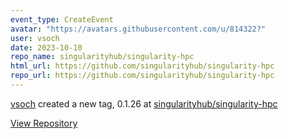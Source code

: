 ```yaml
---
event_type: CreateEvent
avatar: "https://avatars.githubusercontent.com/u/814322?"
user: vsoch
date: 2023-10-10
repo_name: singularityhub/singularity-hpc
html_url: https://github.com/singularityhub/singularity-hpc
repo_url: https://github.com/singularityhub/singularity-hpc
---
```


<a href='https://github.com/vsoch' target='_blank'>vsoch</a> created a new tag, 0.1.26 at <a href='https://github.com/singularityhub/singularity-hpc' target='_blank'>singularityhub/singularity-hpc</a>

<a href='https://github.com/singularityhub/singularity-hpc' target='_blank'>View Repository</a>